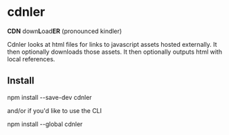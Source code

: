 # cdnler
**CDN** down**L**oad**ER** (pronounced kindler)

Cdnler looks at html files for links to javascript assets hosted externally. It then optionally downloads those assets. It then optionally outputs html with local references.

## Install

npm install --save-dev cdnler

and/or if you'd like to use the CLI

npm install --global cdnler
